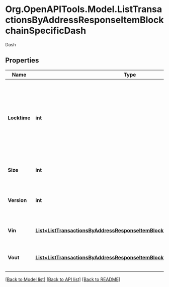 # Org.OpenAPITools.Model.ListTransactionsByAddressResponseItemBlockchainSpecificDash
Dash

## Properties

Name | Type | Description | Notes
------------ | ------------- | ------------- | -------------
**Locktime** | **int** | Represents the locktime on the transaction on the specific blockchain, i.e. the blockheight at which the transaction is valid. | 
**Size** | **int** | Represents the total size of this transaction. | 
**Version** | **int** | Represents the transaction&#39;s version number. | 
**Vin** | [**List&lt;ListTransactionsByAddressResponseItemBlockchainSpecificDashVin&gt;**](ListTransactionsByAddressResponseItemBlockchainSpecificDashVin.md) | Represents the transaction inputs. | 
**Vout** | [**List&lt;ListTransactionsByAddressResponseItemBlockchainSpecificDashVout&gt;**](ListTransactionsByAddressResponseItemBlockchainSpecificDashVout.md) | Represents the transaction outputs. | 

[[Back to Model list]](../README.md#documentation-for-models) [[Back to API list]](../README.md#documentation-for-api-endpoints) [[Back to README]](../README.md)

